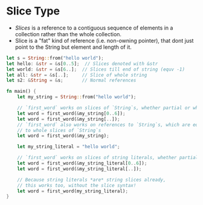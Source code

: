 # Slice Type

- *Slices* is a reference to a contiguous sequence of elements in a collection rather than the whole collection.
- Slice is a "fat" kind of reference (i.e. non-owning pointer), that dont just point to the String but element and length of it.
```rust
let s = String::from("hello world");
let hello: &str = &s[0..5];  // Slices denoted with &str
let world: &str = &s[6..];  // Slices till end of string (equv -1)
let all: &str = &s[..];     // Slice of whole string
let s2: &String = &s;       // Normal references

fn main() {
    let my_string = String::from("hello world");

    // `first_word` works on slices of `String`s, whether partial or whole
    let word = first_word(&my_string[0..6]);
    let word = first_word(&my_string[..]);
    // `first_word` also works on references to `String`s, which are equivalent
    // to whole slices of `String`s
    let word = first_word(&my_string);

    let my_string_literal = "hello world";

    // `first_word` works on slices of string literals, whether partial or whole
    let word = first_word(&my_string_literal[0..6]);
    let word = first_word(&my_string_literal[..]);

    // Because string literals *are* string slices already,
    // this works too, without the slice syntax!
    let word = first_word(my_string_literal);
}
```
